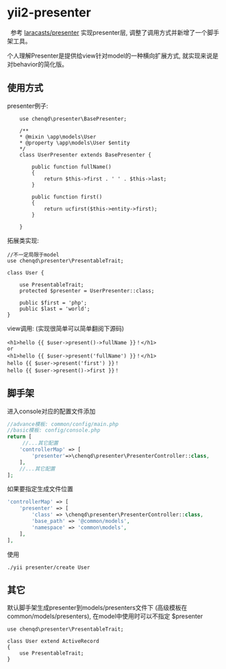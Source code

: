 # yii2-presenter
 
 参考 [laracasts/presenter](https://github.com/laracasts/Presenter) 实现presenter层,
 调整了调用方式并新增了一个脚手架工具。
 
 个人理解Presenter是提供给view针对model的一种横向扩展方式,
 就实现来说是对behavior的简化版。
 
## 使用方式

presenter例子:
```
    use chenqd\presenter\BasePresenter;
    
    /**
    * @mixin \app\models\User
    * @property \app\models\User $entity
    */
    class UserPresenter extends BasePresenter {
    
        public function fullName()
        {
            return $this->first . ' ' . $this->last;
        }
        
        public function first()
        {
            return ucfirst($this->entity->first);
        }
    
    }
```

拓展类实现:
```
//不一定局限于model
use chenqd\presenter\PresentableTrait;

class User {

    use PresentableTrait;
    protected $presenter = UserPresenter::class;
    
    public $first = 'php';
    public $last = 'world';
}
```

view调用: (实现很简单可以简单翻阅下源码)
```
<h1>hello {{ $user->present()->fullName }}！</h1>
or
<h1>hello {{ $user->present('fullName') }}！</h1>
hello {{ $user->present('first') }}！
hello {{ $user->present()->first }}！
```

## 脚手架
进入console对应的配置文件添加
```php
//advance模板: common/config/main.php
//basic模板: config/console.php
return [
     //...其它配置
    'controllerMap' => [
        'presenter'=>\chenqd\presenter\PresenterController::class,
    ],
    //...其它配置
];
```
如果要指定生成文件位置
```php
'controllerMap' => [
    'presenter' => [
        'class' => \chenqd\presenter\PresenterController::class,
        'base_path' => '@common/models',
        'namespace' => 'common\models',
    ],
],
```


使用
```
./yii presenter/create User
```

## 其它
默认脚手架生成presenter到models/presenters文件下
(高级模板在common/models/presenters),
在model中使用时可以不指定 $presenter

```
use chenqd\presenter\PresentableTrait;

class User extend ActiveRecord
{
    use PresentableTrait;
}
```


